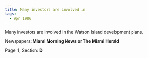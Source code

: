 ```yaml
---  
title: Many investors are involved in  
tags:  
  - Apr 1986  
---  
```

  
Many investors are involved in the Watson Island development plans.  
  
Newspapers: **Miami Morning News or The Miami Herald**  
  
Page: **1**, Section: **D** 
